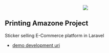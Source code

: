 <p align="center"><img src="http://www.atanudas.com/work_env/printingamazone/images/logo.png"></p>

## Printing Amazone Project

Sticker selling E-Commerce platform in Laravel

- [demo development uri](http://www.atanudas.com/work_env/printing-amazone)
